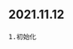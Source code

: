 <!--
 * @Author: itmanyong
 * @Date: 2021-03-19 10:49:53
 * @LastEditors: itmanyong
 * @Description: now file Description
 * @LastEditTime: 2021-11-12 13:14:44
 * @FilePath: \cxy-react-i18n\logs.md
-->

## 2021.11.12

    1.初始化
